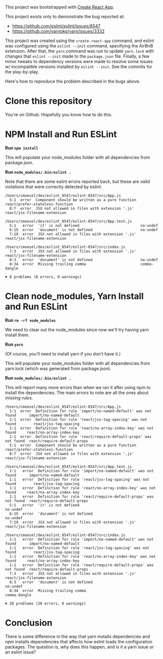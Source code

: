 This project was bootstrapped with [Create React App](https://github.com/facebookincubator/create-react-app).

This project exists only to demonstrate the bug reported at:
* https://github.com/eslint/eslint/issues/8547
* https://github.com/yarnpkg/yarn/issues/3332

This project was created using the `create-react-app` command, and eslint was configured using the `eslint --init` command, specifying the AirBnB extension.  After that, the `yarn` command was run to update `yarn.lock` with changes that `eslint --init` made to the `package.json` file.  Finally, a few minor tweaks to dependency versions were made to resolve some issues w/ incompatible versions installed by `eslint --init`.  See the commits for the play-by-play.

Here's how to reproduce the problem described in the bugs above.

# Clone this repository

You're on Github.  Hopefully you know how to do this.

# NPM Install and Run ESLint

**Run `npm install`**

This will populate your node_modules folder with all dependencies from package.json.

**Run `node_modules/.bin/eslint .`**

Note that there are some eslint errors reported back, but these are _valid_ violations that were correctly detected by eslint:

```
/Users/cmoesel/dev/eslint_8547/eslint-8547/src/App.js
  5:1  error  Component should be written as a pure function  react/prefer-stateless-function
  8:7  error  JSX not allowed in files with extension '.js'   react/jsx-filename-extension

/Users/cmoesel/dev/eslint_8547/eslint-8547/src/App.test.js
  5:1   error  'it' is not defined                            no-undef
  6:15  error  'document' is not defined                      no-undef
  7:19  error  JSX not allowed in files with extension '.js'  react/jsx-filename-extension

/Users/cmoesel/dev/eslint_8547/eslint-8547/src/index.js
  7:3   error  JSX not allowed in files with extension '.js'  react/jsx-filename-extension
  8:3   error  'document' is not defined                      no-undef
  8:34  error  Missing trailing comma                         comma-dangle

✖ 8 problems (8 errors, 0 warnings)
```

# Clean node_modules, Yarn Install and Run ESLint

**Run `rm -rf node_modules`**

We need to clear out the node_modules since now we'll try having yarn install them.

**Run `yarn`**

(Of course, you'll need to install yarn if you don't have it.)

This will populate your node_modules folder with all dependencies from yarn.lock (which was generated from package.json).

**Run `node_modules/.bin/eslint .`**

This will report many more errors than when we ran it after using npm to install the dependencies.  The main errors to note are all the ones about _missing rules_.

```
/Users/cmoesel/dev/eslint_8547/eslint-8547/src/App.js
  1:1  error  Definition for rule 'import/no-named-default' was not found      import/no-named-default
  1:1  error  Definition for rule 'react/jsx-tag-spacing' was not found        react/jsx-tag-spacing
  1:1  error  Definition for rule 'react/no-array-index-key' was not found     react/no-array-index-key
  1:1  error  Definition for rule 'react/require-default-props' was not found  react/require-default-props
  5:1  error  Component should be written as a pure function                   react/prefer-stateless-function
  8:7  error  JSX not allowed in files with extension '.js'                    react/jsx-filename-extension

/Users/cmoesel/dev/eslint_8547/eslint-8547/src/App.test.js
  1:1   error  Definition for rule 'import/no-named-default' was not found      import/no-named-default
  1:1   error  Definition for rule 'react/jsx-tag-spacing' was not found        react/jsx-tag-spacing
  1:1   error  Definition for rule 'react/no-array-index-key' was not found     react/no-array-index-key
  1:1   error  Definition for rule 'react/require-default-props' was not found  react/require-default-props
  5:1   error  'it' is not defined                                              no-undef
  6:15  error  'document' is not defined                                        no-undef
  7:19  error  JSX not allowed in files with extension '.js'                    react/jsx-filename-extension

/Users/cmoesel/dev/eslint_8547/eslint-8547/src/index.js
  1:1   error  Definition for rule 'import/no-named-default' was not found      import/no-named-default
  1:1   error  Definition for rule 'react/jsx-tag-spacing' was not found        react/jsx-tag-spacing
  1:1   error  Definition for rule 'react/no-array-index-key' was not found     react/no-array-index-key
  1:1   error  Definition for rule 'react/require-default-props' was not found  react/require-default-props
  7:3   error  JSX not allowed in files with extension '.js'                    react/jsx-filename-extension
  8:3   error  'document' is not defined                                        no-undef
  8:34  error  Missing trailing comma                                           comma-dangle

✖ 20 problems (20 errors, 0 warnings)
```

# Conclusion

There is some difference in the way that yarn installs dependencies and npm installs dependencies that affects how eslint loads the configuration packages.  The question is, why does this happen, and is it a yarn issue or an eslint issue?